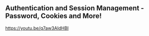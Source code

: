 ## Authentication and Session Management - Password, Cookies and More!
https://youtu.be/q7aw3AIdHBI


